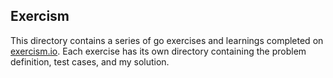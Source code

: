 ## Exercism
This directory contains a series of go exercises and learnings completed on [exercism.io](https://exercism.io/).
Each exercise has its own directory containing the problem definition, test cases, and my solution.

